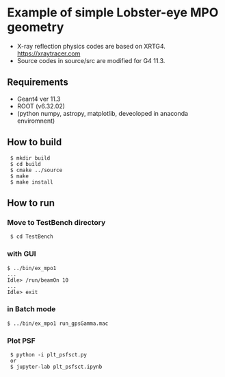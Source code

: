 # Example of simple Lobster-eye MPO geometry
-  X-ray reflection physics codes are based on XRTG4.
 https://xraytracer.com
- Source codes in source/src are modified for G4 11.3.

##  Requirements
- Geant4 ver 11.3
- ROOT (v6.32.02)
- (python numpy, astropy, matplotlib, deveoloped in anaconda enviromnent) 

## How to build
```
 $ mkdir build
 $ cd build
 $ cmake ../source
 $ make
 $ make install
```

## How to run
### Move to TestBench directory
```
 $ cd TestBench
```

### with GUI
 ```
 $ ../bin/ex_mpo1
 ...
 Idle> /run/beamOn 10
 ...
 Idle> exit
```

### in Batch mode
 ```
 $ ../bin/ex_mpo1 run_gpsGamma.mac
```

### Plot PSF
```
 $ python -i plt_psfsct.py
 or 
 $ jupyter-lab plt_psfsct.ipynb

```

